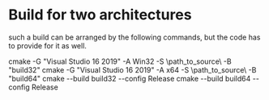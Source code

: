 Build for two architectures
====

such a  build can be arranged by the following commands, but the code has to provide for it as well.


cmake -G "Visual Studio 16 2019" -A Win32 -S \path_to_source\ -B "build32"
cmake -G "Visual Studio 16 2019" -A x64 -S \path_to_source\ -B "build64"
cmake --build build32 --config Release
cmake --build build64 --config Release